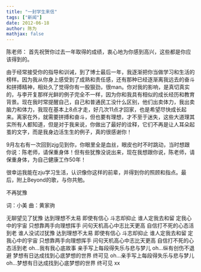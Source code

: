 ```yaml
---
title: "一封学生来信"
tags: ["新闻"]
date: 2012-06-18
author: 陈为
mathjax: false
---
```


陈老师：
首先祝贺你过去一年取得的成绩，衷心地为你感到高兴，这些都是你应该得到的。

由于经常接受你的指导和训诫，到了博士最后一年，我逐渐把你当做学习和生活的榜样。因为我从你身上感受到了成熟和责任感，还有那种已经逐渐离我远去的奋斗和拼搏精神，相处久了觉得你有一股狠劲，很man。你对我的影响，是真切真实的，与李开复那样光鲜的例子完全不一样，因为你和我具有相似的成长经历和教育背景。现在我时常提醒自己，自己和普通民工没什么区别，他们出卖体力，我出卖脑力和体力，我现在基本上8点才走，好几次11点才回家，也是希望尽快成长起来。离家在外，就需要拼搏和奋斗，但也要有理想，才不至于迷失，这些大道理其实所有人都知道，但是对于我来说，你做出了最好的诠释，它们不再是让人耳朵起茧的文字，而是我身边活生生的例子，真的很感谢你！

9月左右有一次回到zjg见到你，你眼里全是血丝，眼皮也时不时跳动，当时想跟你说：陈老师，请保重身体！但有些犹豫没说出来，现在我想跟你说，陈老师，请保重身体，为自己健康工作50年！

很幸运我能在zju学习生活，认识像你这样的前辈，并得到你的照顾和指点。最后，附上Beyond的歌，与你共勉。

不再犹豫

词：小美
曲：黄家驹

无聊望见了犹豫
达到理想不太易
即使有信心
斗志却抑止
谁人定我去和留
定我心中的宇宙
只想靠两手向理想挥手
问句天机高心中志比天更高
自信打不死的心态活到老
谁人没试过犹豫
达到理想不太易
即使有信心
斗志却抑止
谁人定我去和留
定我心中的宇宙
只想靠两手向理想挥手
问句天机高心中志比天更高
自信打不死的心态活到老
oh…我有我心底故事
亲手写上每段得失乐与悲与梦儿
oh…纵有创伤不退避
梦想有日达成找到心底梦想的世界
终可见
oh…亲手写上每段得失乐与悲与梦儿
oh…梦想有日达成找到心底梦想的世界
终可见
xx
